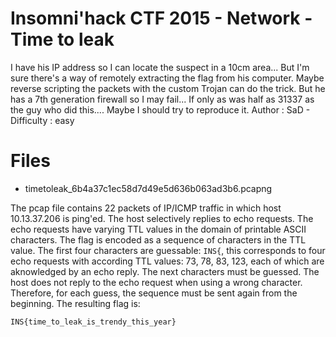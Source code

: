 # Insomni'hack CTF 2015 - Network - Time to leak

I have his IP address so I can locate the suspect in a 10cm area... But I'm
sure there's a way of remotely extracting the flag from his computer. Maybe
reverse scripting the packets with the custom Trojan can do the trick. But
he has a 7th generation firewall so I may fail... If only as was half as
31337 as the guy who did this.... Maybe I should try to reproduce it.
Author : SaD - Difficulty : easy

# Files

* timetoleak_6b4a37c1ec58d7d49e5d636b063ad3b6.pcapng

The pcap file contains 22 packets of IP/ICMP traffic in which host
10.13.37.206 is ping'ed. The host selectively replies to echo requests.
The echo requests have varying TTL values in the domain of printable
ASCII characters. The flag is encoded as a sequence of characters in the 
TTL value. The first four characters are guessable: ```INS{```, this
corresponds to four echo requests with according TTL values: 73, 78, 83,
123, each of which are aknowledged by an echo reply. The next characters
must be guessed. The host does not reply to the echo request when using
a wrong character. Therefore, for each guess, the sequence must be sent
again from the beginning. The resulting flag is:

    INS{time_to_leak_is_trendy_this_year}

